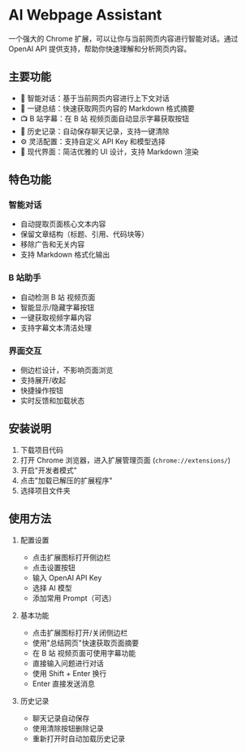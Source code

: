 # AI Webpage Assistant

一个强大的 Chrome 扩展，可以让你与当前网页内容进行智能对话。通过 OpenAI API 提供支持，帮助你快速理解和分析网页内容。

## 主要功能

- 🤖 智能对话：基于当前网页内容进行上下文对话
- 📝 一键总结：快速获取网页内容的 Markdown 格式摘要
- 📺 B 站字幕：在 B 站 视频页面自动显示字幕获取按钮
- 💾 历史记录：自动保存聊天记录，支持一键清除
- ⚙️ 灵活配置：支持自定义 API Key 和模型选择
- 🎨 现代界面：简洁优雅的 UI 设计，支持 Markdown 渲染

## 特色功能

### 智能对话

- 自动提取页面核心文本内容
- 保留文章结构（标题、引用、代码块等）
- 移除广告和无关内容
- 支持 Markdown 格式化输出

### B 站助手

- 自动检测 B 站 视频页面
- 智能显示/隐藏字幕按钮
- 一键获取视频字幕内容
- 支持字幕文本清洁处理

### 界面交互

- 侧边栏设计，不影响页面浏览
- 支持展开/收起
- 快捷操作按钮
- 实时反馈和加载状态

## 安装说明

1. 下载项目代码
2. 打开 Chrome 浏览器，进入扩展管理页面 (`chrome://extensions/`)
3. 开启"开发者模式"
4. 点击"加载已解压的扩展程序"
5. 选择项目文件夹

## 使用方法

1. 配置设置

   - 点击扩展图标打开侧边栏
   - 点击设置按钮
   - 输入 OpenAI API Key
   - 选择 AI 模型
   - 添加常用 Prompt（可选）

2. 基本功能

   - 点击扩展图标打开/关闭侧边栏
   - 使用"总结网页"快速获取页面摘要
   - 在 B 站 视频页面可使用字幕功能
   - 直接输入问题进行对话
   - 使用 Shift + Enter 换行
   - Enter 直接发送消息

3. 历史记录
   - 聊天记录自动保存
   - 使用清除按钮删除记录
   - 重新打开时自动加载历史记录
